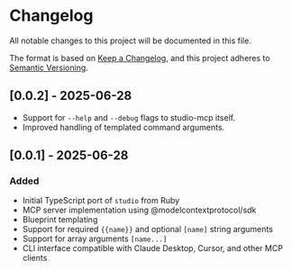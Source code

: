# Changelog

All notable changes to this project will be documented in this file.

The format is based on [Keep a Changelog](https://keepachangelog.com/en/1.0.0/),
and this project adheres to [Semantic Versioning](https://semver.org/spec/v2.0.0.html).

## [0.0.2] - 2025-06-28

- Support for `--help` and `--debug` flags to studio-mcp itself.
- Improved handling of templated command arguments.

## [0.0.1] - 2025-06-28

### Added
- Initial TypeScript port of `studio` from Ruby
- MCP server implementation using @modelcontextprotocol/sdk
- Blueprint templating
- Support for required `{{name}}` and optional `[name]` string arguments
- Support for array arguments `[name...]`
- CLI interface compatible with Claude Desktop, Cursor, and other MCP clients
